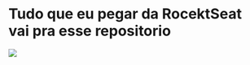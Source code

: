 # Tudo que eu pegar da RocektSeat vai pra esse repositorio
<img src="[https://davithiago.com.br/wp-content/uploads/2018/12/post-udemy-cursos-gratis.jpg](https://th.bing.com/th/id/OIP.3-h9eSN42UJFO4Hzw7FIwgHaD0?pid=ImgDet&rs=1)https://th.bing.com/th/id/OIP.3-h9eSN42UJFO4Hzw7FIwgHaD0?pid=ImgDet&rs=1">
